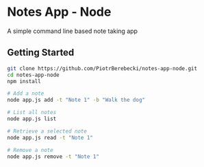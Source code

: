 # Notes App - Node

A simple command line based note taking app

## Getting Started

```sh
git clone https://github.com/PiotrBerebecki/notes-app-node.git
cd notes-app-node
npm install

# Add a note
node app.js add -t "Note 1" -b "Walk the dog"

# List all notes
node app.js list

# Retrieve a selected note
node app.js read -t "Note 1"

# Remove a note
node app.js remove -t "Note 1"
```
